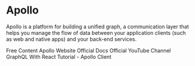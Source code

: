 # Apollo

Apollo is a platform for building a unified graph, a communication layer that helps you manage the flow of data between your application clients (such as web and native apps) and your back-end services.

<ResourceGroupTitle>Free Content</ResourceGroupTitle>
<BadgeLink colorScheme='blue' badgeText='Official Website' href='https://www.apollographql.com'>Apollo Website</BadgeLink>
<BadgeLink colorScheme='yellow' badgeText='Read' href='https://www.apollographql.com/docs/'>Official Docs</BadgeLink>
<BadgeLink badgeText='Watch' href='https://www.youtube.com/c/ApolloGraphQL/'>Official YouTube Channel</BadgeLink>
<BadgeLink badgeText='Watch' href='https://www.youtube.com/watch?v=YyUWW04HwKY'>GraphQL With React Tutorial - Apollo Client</BadgeLink>
